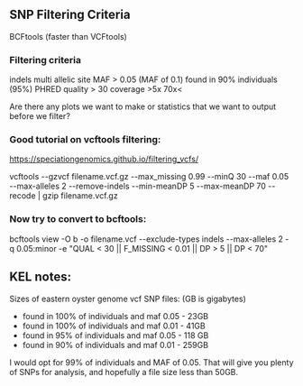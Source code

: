 ## SNP Filtering Criteria
BCFtools (faster than VCFtools)

### Filtering criteria
indels 
multi allelic site
MAF > 0.05 (MAF of 0.1)
found in 90% individuals (95%)
PHRED quality > 30
coverage >5x 70x<

Are there any plots we want to make or statistics that we want to output before we filter? 

### Good tutorial on vcftools filtering:
https://speciationgenomics.github.io/filtering_vcfs/

vcftools --gzvcf filename.vcf.gz --max_missing 0.99 --minQ 30 --maf 0.05 --max-alleles 2 --remove-indels --min-meanDP 5 --max-meanDP 70 --recode | gzip filename.vcf.gz

### Now try to convert to bcftools:

bcftools view -O b -o filename.vcf --exclude-types indels --max-alleles 2 -q 0.05:minor -e "QUAL < 30 || F_MISSING < 0.01 || DP > 5 || DP < 70" 


## KEL notes:
Sizes of eastern oyster genome vcf SNP files: (GB is gigabytes)
* found in 100% of individuals and maf 0.05 - 23GB
* found in 100% of individuals and maf 0.01 - 41GB
* found in 95% of individuals and maf 0.05 - 118 GB
* found in 90% of individuals and maf 0.01 - 259GB

I would opt for 99% of individuals and MAF of 0.05. That will give you plenty of SNPs for analysis, and hopefully a file size less than 50GB.

